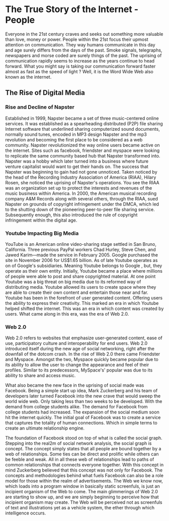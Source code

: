 # The True Story of the Internet - People 

Everyone in the 21st century craves and seeks out something more valuable than love, money or power. People within the 21st focus their upmost attention 
on communication. They way humans communicate in this day and age surely differs from the days of the past. Smoke signals, telegraphs, newspapers and morse coded are surely things of the past. 
The uprising of communication rapidly seems to increase as the years continue to head forward. What you might say is taking our communication forward faster almost as fast as the speed of light ? Well, it is the Word Wide Web also known as the internet. 

## The Rise of Digital Media 

### Rise and Decline of Napster
Established in 1999, Napster became a set of three music-centered online services. It was established as a spearheading distributed (P2P) file sharing Internet software that underlined sharing computerized sound documents, normally sound tunes, encoded in MP3 design Napster and the mp3 revolution and becoming the first place to be considered as a web community. Napster revolutionized the way online users became active on the internet. 
Sites such as facebook, friendster and myspace were looking to replicate the same community based hub that Napster transformed into. Napster was a hobby which later turned into a business where future venture capitalist would want to get their hands on. The success that Napster was beginning to gain had not gone unnoticed. Taken noticed by the head of the Recording Industry Association of America (RIAA), Hilary Rosen, she noticed the uprising of 
Napster's operations. You see the RIAA was an organization set up to protect the interests and revenues of the music business within America. In 2000, the American musical recording company A&M Records along with several others, through the RIAA, sued Napster on grounds of copyright infringement under the DMCA, which led to the shutting down of the pioneering peer-to-peer file sharing service. Subsequently enough, this also introduced the rule of copyright infringement within the digital age. 
 
 
### Youtube Impacting Big Media 

YouTube is an American online video-sharing stage settled in San Bruno, California. Three previous PayPal workers Chad Hurley, Steve Chen, and Jawed Karim—made the service in February 2005. Google purchased the site in November 2006 for US$1.65 billion. 
As of late Youtube operates as on of Google's subsidiaries. Meaning Youtube belongs to Google , but, they operate as their own entity. Initially, Youtube became a place where millions of people were able to post and share copyrighted material. At one point Youtube was a big threat on big media due to its reformed way of distributing media. 
Youtube allowed its users to create space where they are able to create their own content and entertain those near and far. Youtube has been in the forefront of user generated content. Offering users the ability to express their creativity. This marked an era in which Youtube helped shifted the internet. This was an era in which content was created by users. What came along in this era, 
was the era of Web 2.0. 


### Web 2.0 

Web 2.0 refers to websites that emphasize user-generated content, ease of use, participatory culture and interoperability for end users. Web 2.0 introduced itself during the new age of social networking, right after the downfall of the dotcom crash. In the rise of Web 2.0 there came Friendster and Myspace. Amongst the two, Myspace quickly became popular due to its ability to allow the user to change the appearance and feel of their profiles. Similar to its predecessors, MySpace's' popular was due to its ability to share and access music. 

What also became the new face in the uprising of social made was Facebook. Being a simple start up idea, Mark Zuckerberg and his team of developers later turned Facebook into the new crave that would sweep the world wide web. Only taking less than two weeks to be developed. With the demand from college students alike. The demand for Facebook from college students had increased. The expansion of the social medium soon hit the internet quickly. The initial goal of Facebook was to create a service that captures the totality of human connections. Which in simple terms to create an ultimate relationship engine.
  
The foundation of Facebook stood on top of what is called the social graph. Stepping into the real2m of social network analysis, the social graph is concept. The concept simply states that all people are bound together by a web of relationships. Some ties can be direct and prolific while others can be feeble and weak. All in all these web of relationships lead to paths of common relationships that connects everyone together. With this concept in mind Zuckerberg believed that this concept was not only for Facebook. The concepts and methodologies behind what fuels Facebook can also be a role model for those 
within the realm of advertisements. 
The Web we know now, which loads into a program window in basically static screenfuls, is just an incipient organism of the Web to come. The main glimmerings of Web 2.0 are starting to show up, and we are simply beginning to perceive how that incipient organism may create. The Web will be perceived not as screenfuls of text and illustrations yet as a vehicle system, the ether through which intelligence occurs.